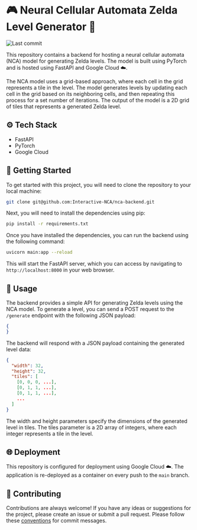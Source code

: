 # 🎮 Neural Cellular Automata Zelda Level Generator 🧩

![Last commit](https://img.shields.io/github/last-commit/Interactive-NCA/nca-backend)

This repository contains a backend for hosting a neural cellular automata (NCA) model for generating Zelda levels. The model is built using PyTorch and is hosted using FastAPI and Google Cloud ☁️. 

The NCA model uses a grid-based approach, where each cell in the grid represents a tile in the level. The model generates levels by updating each cell in the grid based on its neighboring cells, and then repeating this process for a set number of iterations. The output of the model is a 2D grid of tiles that represents a generated Zelda level.

## ⚙️ Tech Stack
- FastAPI
- PyTorch 
- Google Cloud 

## 🚀 Getting Started

To get started with this project, you will need to clone the repository to your local machine:

```bash
git clone git@github.com:Interactive-NCA/nca-backend.git
```

Next, you will need to install the dependencies using pip:

```bash
pip install -r requirements.txt
```

Once you have installed the dependencies, you can run the backend using the following command:

```bash
uvicorn main:app --reload
```

This will start the FastAPI server, which you can access by navigating to `http://localhost:8000` in your web browser.

## 📝 Usage

The backend provides a simple API for generating Zelda levels using the NCA model. To generate a level, you can send a POST request to the `/generate` endpoint with the following JSON payload:

```json
{
}
```

The backend will respond with a JSON payload containing the generated level data:

```json
{
  "width": 32,
  "height": 32,
  "tiles": [
    [0, 0, 0, ...],
    [0, 1, 1, ...],
    [0, 1, 1, ...],
    ...
  ]
}

```

The width and height parameters specify the dimensions of the generated level in tiles. The tiles parameter is a 2D array of integers, where each integer represents a tile in the level.

## 🌐 Deployment

This repository is configured for deployment using Google Cloud️ ☁️. The application is re-deployed as a container on every push to the `main` branch.

## 🤝 Contributing

Contributions are always welcome! If you have any ideas or suggestions for the project, please create an issue or submit a pull request. Please follow these [conventions](https://gist.github.com/joshbuchea/6f47e86d2510bce28f8e7f42ae84c716) for commit messages.


